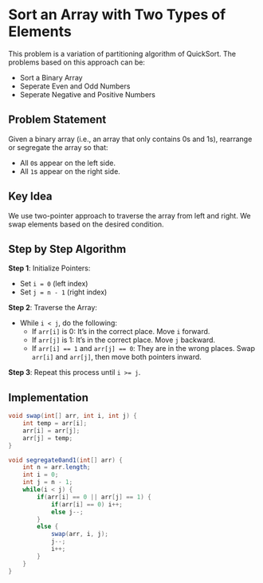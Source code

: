 # Sort an Array with Two Types of Elements

This problem is a variation of partitioning algorithm of QuickSort. The problems based on this approach can be:

- Sort a Binary Array
- Seperate Even and Odd Numbers
- Seperate Negative and Positive Numbers

## Problem Statement

Given a binary array (i.e., an array that only contains 0s and 1s), rearrange or segregate the array so that:

- All `0`s appear on the left side.
- All `1`s appear on the right side.

## Key Idea

We use two-pointer approach to traverse the array from left and right. We swap elements based on the desired condition.

## Step by Step Algorithm

**Step 1**: Initialize Pointers:

- Set `i = 0` (left index)
- Set `j = n - 1` (right index)

**Step 2**: Traverse the Array:

- While `i < j`, do the following:
  - If `arr[i]` is 0: It’s in the correct place. Move `i` forward.
  - If `arr[j]` is 1: It’s in the correct place. Move `j` backward.
  - If `arr[i] == 1` and `arr[j] == 0`: They are in the wrong places. Swap `arr[i]` and `arr[j]`, then move both pointers inward.

**Step 3**: Repeat this process until `i >= j`.

## Implementation

```java
void swap(int[] arr, int i, int j) {
    int temp = arr[i];
    arr[i] = arr[j];
    arr[j] = temp;
}

void segregate0and1(int[] arr) {
    int n = arr.length;
    int i = 0;
    int j = n - 1;
    while(i < j) {
        if(arr[i] == 0 || arr[j] == 1) {
            if(arr[i] == 0) i++;
            else j--;
        }
        else {
            swap(arr, i, j);
            j--;
            i++;
        }
    }
}
```
